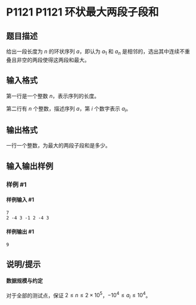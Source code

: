 # P1121 P1121 环状最大两段子段和

## 题目描述

给出一段长度为 $n$ 的环状序列 $a$，即认为 $a_1$ 和 $a_n$ 是相邻的，选出其中连续不重叠且非空的两段使得这两段和最大。


## 输入格式

第一行是一个整数 $n$，表示序列的长度。

第二行有 $n$ 个整数，描述序列 $a$，第 $i$ 个数字表示  $a_i$。

## 输出格式

一行一个整数，为最大的两段子段和是多少。


## 输入输出样例

### 样例 #1

#### 样例输入 #1

```
7
2 -4 3 -1 2 -4 3
```

#### 样例输出 #1

```
9
```

## 说明/提示

#### 数据规模与约定

对于全部的测试点，保证 $2 \leq n \leq 2 \times 10^5$，$-10^4 \leq a_i \leq 10^4$。
